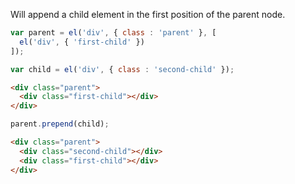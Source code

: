 Will append a child element in the first position of the parent node.

```javascript
var parent = el('div', { class : 'parent' }, [
  el('div', { 'first-child' })
]);

var child = el('div', { class : 'second-child' });
```

```html
<div class="parent">
  <div class="first-child"></div>
</div>
```

```javascript
parent.prepend(child);
```

```html
<div class="parent">
  <div class="second-child"></div>
  <div class="first-child"></div>
</div>
```
